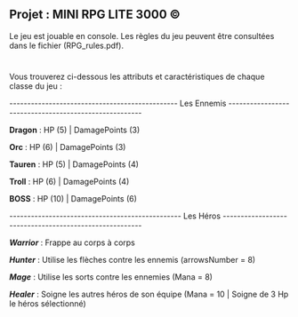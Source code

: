 ## Projet : MINI RPG LITE 3000 ©

Le jeu est jouable en console.
Les règles du jeu peuvent être consultées dans le fichier (RPG_rules.pdf).

#
#
Vous trouverez ci-dessous les attributs et caractéristiques de chaque classe du jeu : 



----------------------------------------------- Les Ennemis ------------------------------------------------------

**Dragon** : HP (5) | DamagePoints (3)

**Orc** : HP (6) | DamagePoints (3)

**Tauren** : HP (5) | DamagePoints (4)

**Troll** : HP (6) | DamagePoints (4)

**BOSS** : HP (10) | DamagePoints (6)



------------------------------------------------ Les Héros -------------------------------------------------------

**_Warrior_** : Frappe au corps à corps

**_Hunter_** : Utilise les flèches contre les ennemis (arrowsNumber = 8)

**_Mage_** : Utilise les sorts contre les ennemies (Mana = 8)

**_Healer_** : Soigne les autres héros de son équipe (Mana = 10 | Soigne de 3 Hp le héros sélectionné)

